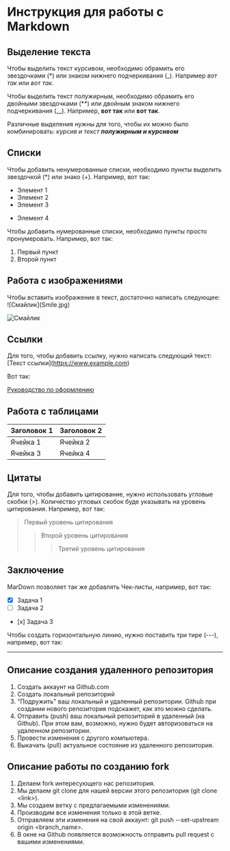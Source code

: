 # Инструкция для работы с Markdown

## Выделение текста

Чтобы выделить текст курсивом, необходимо обрамить его звездочками (*) или знаком нижнего подчеркивания (_). Например *вот так* или _вот так_.

Чтобы выделить текст полужирным, необходимо обрамить его двойными звездочками (**) или двойным знаком нижнего подчеркивания (__). Например, **вот так** или __вот так__.

Различные выделения нужны для того, чтобы их можно было комбинировать: *курсив и текст __полужирным и курсивом__*

## Списки

Чтобы добавить ненумерованные списки, необходимо пункты выделить звездочкой (*) или знако (+). Например, вот так:

* Элемент 1
* Элемент 2
* Элемент 3
+ Элемент 4

Чтобы добавить нумерованные списки, необходимо пункты просто пронумеровать. Например, вот так:

1. Первый пункт
2. Второй пункт

## Работа с изображениями

Чтобы вставить изображение в текст, достаточно написать следующее: !\[Смайлик](Smile.jpg)

![Смайлик](Smile.jpg)

## Ссылки

Для того, чтобы добавить ссылку, нужно написать следующий текст: \[Текст ссылки](https://www.example.com)

Вот так:

[Руководство по оформлению](https://gist.github.com/Jekins/2bf2d0638163f1294637)

## Работа с таблицами

| Заголовок 1 | Заголовок 2 |
|-------------|-------------|
| Ячейка 1 | Ячейка 2 |
| Ячейка 3 | Ячейка 4 |

## Цитаты

Для того, чтобы добавить цитирование, нужно использовать угловые скобки (>). Количество угловых скобок буде указывать на уровень цитирования. Например, вот так:

> Первый уровень цитирования
>> Второй уровень цитирования
>>> Третий уровень цитирования

## Заключение

MarDown позволяет так же добавлять Чек-листы, например, вот так:

- [x] Задача 1
- [ ] Задача 2
- [х] Задача 3

Чтобы создать горизонтальную линию, нужно поставить три тире (---), например, вот так:

---

## Описание создания удаленного репозитория

1. Создать аккаунт на Github.com
2. Создать локальный репозиторий
3. "Подружить" ваш локальный и удаленный репозитории. Github при создании нового репозитория подскажет, как это можно сделать.
4. Отправить (push) ваш локальный репозиторий в удаленный (на Github). При этом вам, возможно, нужно будет авторизоваться на удаленном репозитории.
5. Провести изменения с другого компьютера.
6. Выкачать (pull) актуальное состояние из удаленного репозитория.

## Описание работы по созданию fork

1. Делаем fork интересующего нас репозитория.
2. Мы делаем git clone для нашей версии этого репозитория (git clone \<link>).
3. Мы создаем ветку с предлагаемыми изменениями.
4. Производим все изменения только в этой ветке.
5. Отправляем эти изменения на свой аккаунт: git push --set-upstream origin \<branch_name>.
6. В окне на Github появляется возможность отправить pull request с вашими изменениями.
